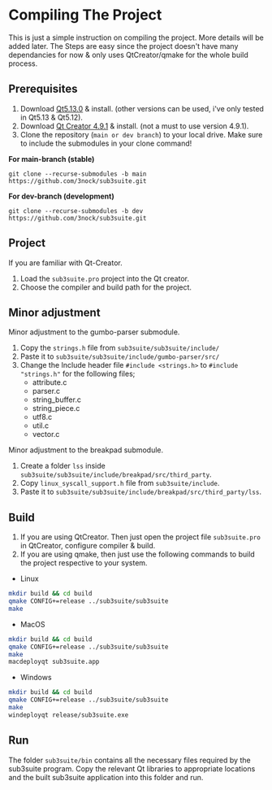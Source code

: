 # Compiling The Project

This is just a simple instruction on compiling the project. More details will be added later.
The Steps are easy since the project doesn't have many dependancies for now & only uses QtCreator/qmake for the whole build process.

## Prerequisites

1. Download [Qt5.13.0](https://download.qt.io/archive/qt/5.13/5.13.0) & install. (other versions can be used, i've only tested in Qt5.13 & Qt5.12).
2. Download [Qt Creator 4.9.1](https://www.qt.io/offline-installers) & install. (not a must to use version 4.9.1).
3. Clone the repository (`main or dev branch`) to your local drive. Make sure to include the submodules in your clone command!

 **For main-branch (stable)**
 
`git clone --recurse-submodules -b main https://github.com/3nock/sub3suite.git`

 **For dev-branch (development)**
 
`git clone --recurse-submodules -b dev https://github.com/3nock/sub3suite.git`

## Project

If you are familiar with Qt-Creator.
1. Load the `sub3suite.pro` project into the Qt creator.
2. Choose the compiler and build path for the project.

## Minor adjustment

Minor adjustment to the gumbo-parser submodule. 
1. Copy the `strings.h` file from `sub3suite/sub3suite/include/`
2. Paste it to `sub3suite/sub3suite/include/gumbo-parser/src/`
3. Change the Include header file `#include <strings.h>` to `#include "strings.h"` for the following files;
	- attribute.c
	- parser.c
	- string_buffer.c
	- string_piece.c
	- utf8.c
	- util.c
	- vector.c
	
Minor adjustment to the breakpad submodule.
1. Create a folder `lss` inside `sub3suite/sub3suite/include/breakpad/src/third_party`.
2. Copy `linux_syscall_support.h` file from `sub3suite/include`.
3. Paste it to `sub3suite/sub3suite/include/breakpad/src/third_party/lss`.
	
## Build

1. If you are using QtCreator. Then just open the project file `sub3suite.pro` in QtCreator, configure compiler & build.
2. If you are using qmake, then just use the following commands to build the project respective to your system.

- Linux
``` bash
mkdir build && cd build
qmake CONFIG+=release ../sub3suite/sub3suite
make
```

- MacOS
``` bash
mkdir build && cd build
qmake CONFIG+=release ../sub3suite/sub3suite
make
macdeployqt sub3suite.app
```

- Windows
``` bash
mkdir build && cd build
qmake CONFIG+=release ../sub3suite/sub3suite
make
windeployqt release/sub3suite.exe
```

## Run

The folder `sub3suite/bin` contains all the necessary files required by the sub3suite program. Copy the relevant Qt libraries to appropriate locations and the built sub3suite
application into this folder and run.
